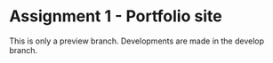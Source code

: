 # Assignment 1 - Portfolio site

This is only a preview branch.
Developments are made in the develop branch.
